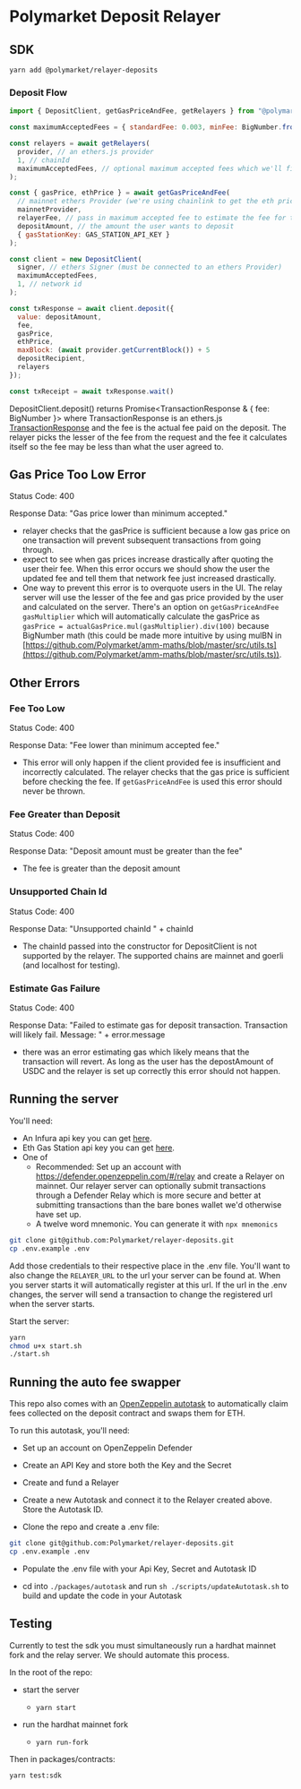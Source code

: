 # Polymarket Deposit Relayer

## SDK

`yarn add @polymarket/relayer-deposits`

### Deposit Flow

```jsx
import { DepositClient, getGasPriceAndFee, getRelayers } from "@polymarket/relayer-deposits";

const maximumAcceptedFees = { standardFee: 0.003, minFee: BigNumber.from(10).pow(6).mul(3) }, // maximum accepted fees. standard fee is in bps of total deposit and minFee is the minimum added to a transaction fee when the deposit amount is low

const relayers = await getRelayers(
  provider, // an ethers.js provider
  1, // chainId
  maximumAcceptedFees, // optional maximum accepted fees which we'll filter relayers out with
);

const { gasPrice, ethPrice } = await getGasPriceAndFee(
  // mainnet ethers Provider (we're using chainlink to get the eth price which isn't on goerli
  mainnetProvider,
  relayerFee, // pass in maximum accepted fee to estimate the fee for the user
  depositAmount, // the amount the user wants to deposit
  { gasStationKey: GAS_STATION_API_KEY }
);

const client = new DepositClient(
  signer, // ethers Signer (must be connected to an ethers Provider)
  maximumAcceptedFees,
  1, // network id
);

const txResponse = await client.deposit({
  value: depositAmount,
  fee,
  gasPrice,
  ethPrice,
  maxBlock: (await provider.getCurrentBlock()) + 5
  depositRecipient,
  relayers
});

const txReceipt = await txResponse.wait()
```

DepositClient.deposit() returns Promise<TransactionResponse & { fee: BigNumber }> where TransactionResponse is an ethers.js [TransactionResponse](https://docs.ethers.io/v5/api/providers/types/#providers-TransactionResponse) and the fee is the actual fee paid on the deposit. The relayer picks the lesser of the fee from the request and the fee it calculates itself so the fee may be less than what the user agreed to.

## Gas Price Too Low Error

Status Code: 400

Response Data: "Gas price lower than minimum accepted."

- relayer checks that the gasPrice is sufficient because a low gas price on one transaction will prevent subsequent transactions from going through.
- expect to see when gas prices increase drastically after quoting the user their fee. When this error occurs we should show the user the updated fee and tell them that network fee just increased drastically.
- One way to prevent this error is to overquote users in the UI. The relay server will use the lesser of the fee and gas price provided by the user and calculated on the server. There's an option on `getGasPriceAndFee` `gasMultiplier` which will automatically calculate the gasPrice as `gasPrice = actualGasPrice.mul(gasMultiplier).div(100)` because BigNumber math (this could be made more intuitive by using mulBN in [https://github.com/Polymarket/amm-maths/blob/master/src/utils.ts](https://github.com/Polymarket/amm-maths/blob/master/src/utils.ts)).

## Other Errors

### Fee Too Low

Status Code: 400

Response Data: "Fee lower than minimum accepted fee."

- This error will only happen if the client provided fee is insufficient and incorrectly calculated. The relayer checks that the gas price is sufficient before checking the fee. If `getGasPriceAndFee` is used this error should never be thrown.

### Fee Greater than Deposit

Status Code: 400

Response Data: "Deposit amount must be greater than the fee"

- The fee is greater than the deposit amount

### Unsupported Chain Id

Status Code: 400

Response Data: "Unsupported chainId " + chainId

- The chainId passed into the constructor for DepositClient is not supported by the relayer. The supported chains are mainnet and goerli (and localhost for testing).

### Estimate Gas Failure

Status Code: 400

Response Data: "Failed to estimate gas for deposit transaction. Transaction will likely fail. Message: " + error.message

- there was an error estimating gas which likely means that the transaction will revert. As long as the user has the depostAmount of USDC and the relayer is set up correctly this error should not happen.

## Running the server

You'll need:
- An Infura api key you can get [here](https://infura.io/).
- Eth Gas Station api key you can get [here](https://ethgasstation.info/).
- One of
  - Recommended: Set up an account with https://defender.openzeppelin.com/#/relay and create a Relayer on mainnet. Our relayer server can optionally submit transactions through a Defender Relay which is more secure and better at submitting transactions than the bare bones wallet we'd otherwise have set up.
  - A twelve word mnemonic. You can generate it with `npx mnemonics`

```bash
git clone git@github.com:Polymarket/relayer-deposits.git
cp .env.example .env
```

Add those credentials to their respective place in the .env file. You'll want to also change the `RELAYER_URL` to the url your server can be found at. When you server starts it will automatically register at this url. If the url in the .env changes, the server will send a transaction to change the registered url when the server starts.

Start the server:
```bash
yarn
chmod u+x start.sh
./start.sh
```

## Running the auto fee swapper

This repo also comes with an [OpenZeppelin autotask](https://docs.openzeppelin.com/defender/autotasks) to automatically claim fees collected on the deposit contract and swaps them for ETH.

To run this autotask, you'll need:

- Set up an account on OpenZeppelin Defender

- Create an API Key and store both the Key and the Secret

- Create and fund a Relayer

- Create a new Autotask and connect it to the Relayer created above. Store the Autotask ID.

- Clone the repo and create a .env file:
```bash
git clone git@github.com:Polymarket/relayer-deposits.git
cp .env.example .env
```

- Populate the .env file with your Api Key, Secret and Autotask ID

- cd into `./packages/autotask` and run `sh ./scripts/updateAutotask.sh` to build and update the code in your Autotask


## Testing

Currently to test the sdk you must simultaneously run a hardhat mainnet fork and the relay server. We should automate this process.

In the root of the repo:

- start the server

    - `yarn start`


- run the hardhat mainnet fork
    - `yarn run-fork`


Then in packages/contracts:

`yarn test:sdk`
